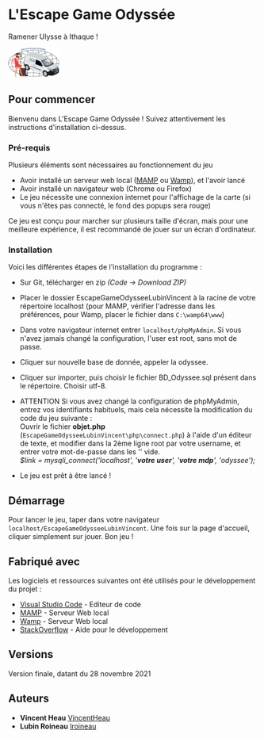 # L'Escape Game Odyssée

Ramener Ulysse à Ithaque !

<img src="media/logo.png" height="60px" width="auto"/>

## Pour commencer

Bienvenu dans L'Escape Game Odyssée ! Suivez attentivement les instructions d'installation ci-dessus.

### Pré-requis

Plusieurs éléments sont nécessaires au fonctionnement du jeu

- Avoir installé un serveur web local ([MAMP](https://www.mamp.info/en/downloads/) ou [Wamp](https://www.wampserver.com/)), et l'avoir lancé
- Avoir installé un navigateur web (Chrome ou Firefox)
- Le jeu nécessite une connexion internet pour l'affichage de la carte (si vous n'êtes pas connecté, le fond des popups sera rouge)

Ce jeu est conçu pour marcher sur plusieurs taille d'écran, mais pour une meilleure expérience, il est recommandé de jouer sur un écran d'ordinateur.

### Installation

Voici les différentes étapes de l'installation du programme :

- Sur Git, télécharger en zip _(Code -> Download ZIP)_
- Placer le dossier EscapeGameOdysseeLubinVincent à la racine de votre répertoire localhost (pour MAMP, vérifier l'adresse dans les préférences, pour Wamp, placer le fichier dans ``C:\wamp64\www``)
- Dans votre navigateur internet entrer ``localhost/phpMyAdmin``. Si vous n'avez jamais changé la configuration, l'user est root, sans mot de passe. 
- Cliquer sur nouvelle base de donnée, appeler la odyssee.
- Cliquer sur importer, puis choisir le fichier BD_Odyssee.sql présent dans le répertoire. Choisir utf-8.
- ATTENTION Si vous avez changé la configuration de phpMyAdmin, entrez vos identifiants habituels, mais cela nécessite la modification du code du jeu suivante :\
Ouvrir le fichier **objet.php** (``EscapeGameOdysseeLubinVincent\php\connect.php``) à l'aide d'un éditeur de texte, et modifier dans la 2ème ligne root par votre username, et entrer votre mot-de-passe dans les '' vide.\
_$link = mysqli_connect('localhost', '**votre user**', '**votre mdp**', 'odyssee');_

- Le jeu est prêt à être lancé !

## Démarrage

Pour lancer le jeu, taper dans votre navigateur ``localhost/EscapeGameOdysseeLubinVincent``. Une fois sur la page d'accueil, cliquer simplement sur jouer. Bon jeu ! 

## Fabriqué avec

Les logiciels et ressources suivantes ont été utilisés pour le développement du projet :

* [Visual Studio Code](https://visualstudio.microsoft.com/fr/) - Editeur de code
* [MAMP](https://www.mamp.info/en/downloads/) - Serveur Web local
* [Wamp](https://www.wampserver.com/) - Serveur Web local
* [StackOverflow](https://stackoverflow.com/) - Aide pour le développement 

## Versions

Version finale, datant du 28 novembre 2021

## Auteurs

* **Vincent Heau** [VincentHeau](https://github.com/VincentHeau)
* **Lubin Roineau** [lroineau](https://github.com/lroineau)
